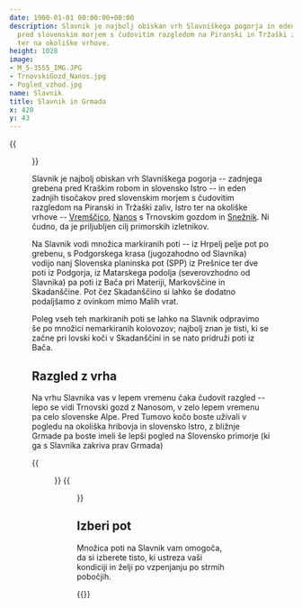```yaml
---
date: 1900-01-01 00:00:00+00:00
description: Slavnik je najbolj obiskan vrh Slavniškega pogorja in eden zadnjih tisočakov
  pred slovenskim morjem s čudovitim razgledom na Piranski in Tržaški zaliv, Istro
  ter na okoliške vrhove.
height: 1028
image:
- M_5-3555_IMG.JPG
- TrnovskiGozd_Nanos.jpg
- Pogled_vzhod.jpg
name: Slavnik
title: Slavnik in Grmada
x: 420
y: 43
---
```

{{<figure src="M_5-3555_IMG.JPG">}}

Slavnik je najbolj obiskan vrh Slavniškega pogorja -- zadnjega grebena pred Kraškim robom in slovensko Istro -- in eden zadnjih tisočakov pred slovenskim morjem s čudovitim razgledom na Piranski in Tržaški zaliv, Istro ter na okoliške vrhove -- [Vremščico](../Vremscica), [Nanos](../Nanos) s Trnovskim gozdom in [Snežnik](../Sneznik). Ni čudno, da je priljubljen cilj primorskih izletnikov.

Na Slavnik vodi množica markiranih poti -- iz Hrpelj pelje pot po grebenu, s Podgorskega krasa (jugozahodno od Slavnika) vodijo nanj Slovenska planinska pot (SPP) iz Prešnice ter dve poti iz Podgorja, iz Matarskega podolja (severovzhodno od Slavnika) pa poti iz Bača pri Materiji, Markovščine in Skadanščine. Pot čez Skadanščino si lahko še dodatno podaljšamo z ovinkom mimo Malih vrat.

Poleg vseh teh markiranih poti se lahko na Slavnik odpravimo še po množici nemarkiranih kolovozov; najbolj znan je tisti, ki se začne pri lovski koči v Skadanščini in se nato pridruži poti iz Bača.

## Razgled z vrha

Na vrhu Slavnika vas v lepem vremenu čaka čudovit razgled -- lepo se vidi Trnovski gozd z Nanosom, v zelo lepem vremenu pa celo slovenske Alpe. Pred Tumovo kočo boste uživali v pogledu na okoliška hribovja in slovensko Istro, z bližnje Grmade pa boste imeli še lepši pogled na Slovensko primorje (ki ga s Slavnika zakriva prav Grmada)

{{<figure src="TrnovskiGozd_Nanos.jpg" caption="Trnovski Gozd in Nanos, desno Vremščica">}}
{{<figure src="Pogled_vzhod.jpg" caption="Pogled proti vzhodu">}}

## Izberi pot

Množica poti na Slavnik vam omogoča, da si izberete tisto, ki ustreza vaši kondiciji in želji po vzpenjanju po strmih pobočjih.

{{<multipath-hike-list>}}
